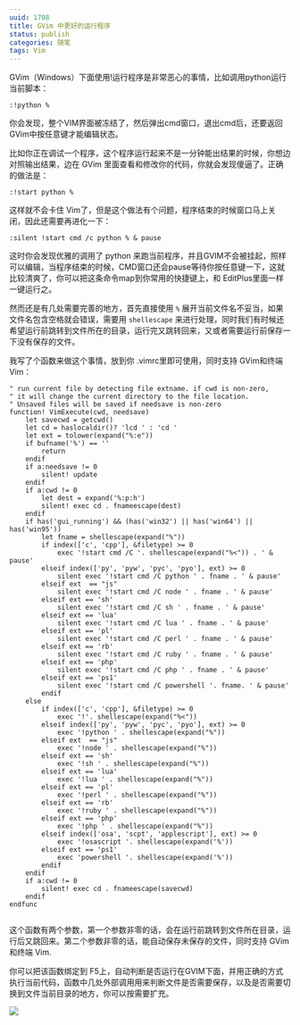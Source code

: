 ```yaml
---
uuid: 1708
title: GVim 中更好的运行程序
status: publish
categories: 随笔
tags: Vim
---
```

GVim（Windows）下面使用!运行程序是非常恶心的事情，比如调用python运行当前脚本：

```vim
:!python %
```

你会发现，整个VIM界面被冻结了，然后弹出cmd窗口，退出cmd后，还要返回GVim中按任意键才能编辑状态。

比如你正在调试一个程序，这个程序运行起来不是一分钟能出结果的时候，你想边对照输出结果，边在 GVim 里面查看和修改你的代码，你就会发现傻逼了。正确的做法是：

```vim
:!start python %
```

这样就不会卡住 Vim了，但是这个做法有个问题，程序结束的时候窗口马上关闭，因此还需要再进化一下：

```vim
:silent !start cmd /c python % & pause
```

这时你会发现优雅的调用了 python 来跑当前程序，并且GVIM不会被挂起，照样可以编辑，当程序结束的时候，CMD窗口还会pause等待你按任意键一下，这就比较清爽了，你可以把这条命令map到你常用的快捷键上，和 EditPlus里面一样一键运行之。

然而还是有几处需要完善的地方，首先直接使用 `%` 展开当前文件名不妥当，如果文件名包含空格就会错误，需要用 `shellescape` 来进行处理，同时我们有时候还希望运行前跳转到文件所在的目录，运行完又跳转回来，又或者需要运行前保存一下没有保存的文件。

我写了个函数来做这个事情，放到你 .vimrc里即可使用，同时支持 GVim和终端 Vim：

<!--more-->

```vim
" run current file by detecting file extname. if cwd is non-zero, 
" it will change the current directory to the file location.
" Unsaved files will be saved if needsave is non-zero
function! VimExecute(cwd, needsave)
	let savecwd = getcwd()
	let cd = haslocaldir()? 'lcd ' : 'cd '
	let ext = tolower(expand("%:e"))
	if bufname('%') == '' 
		return 
	endif
	if a:needsave != 0
		silent! update 
	endif
	if a:cwd != 0
		let dest = expand('%:p:h')
		silent! exec cd . fnameescape(dest)
	endif
	if has('gui_running') && (has('win32') || has('win64') || has('win95'))
		let fname = shellescape(expand("%"))
		if index(['c', 'cpp'], &filetype) >= 0
			exec '!start cmd /C '. shellescape(expand("%<")) . ' & pause'
		elseif index(['py', 'pyw', 'pyc', 'pyo'], ext) >= 0
			silent exec '!start cmd /C python ' . fname . ' & pause'
		elseif ext  == "js"
			silent exec '!start cmd /C node ' . fname . ' & pause'
		elseif ext == 'sh'
			silent exec '!start cmd /C sh ' . fname . ' & pause'
		elseif ext == 'lua'
			silent exec '!start cmd /C lua ' . fname . ' & pause'
		elseif ext == 'pl'
			silent exec '!start cmd /C perl ' . fname . ' & pause'
		elseif ext == 'rb'
			silent exec '!start cmd /C ruby ' . fname . ' & pause'
		elseif ext == 'php'
			silent exec '!start cmd /C php ' . fname . ' & pause'
		elseif ext == 'ps1'
			silent exec '!start cmd /C powershell '. fname. ' & pause'
		endif
	else
		if index(['c', 'cpp'], &filetype) >= 0
			exec '!'. shellescape(expand("%<"))
		elseif index(['py', 'pyw', 'pyc', 'pyo'], ext) >= 0
			exec '!python ' . shellescape(expand("%"))
		elseif ext  == "js"
			exec '!node ' . shellescape(expand("%"))
		elseif ext == 'sh'
			exec '!sh ' . shellescape(expand("%"))
		elseif ext == 'lua'
			exec '!lua ' . shellescape(expand("%"))
		elseif ext == 'pl'
			exec '!perl ' . shellescape(expand("%"))
		elseif ext == 'rb'
			exec '!ruby ' . shellescape(expand("%"))
		elseif ext == 'php'
			exec '!php ' . shellescape(expand("%"))
		elseif index(['osa', 'scpt', 'applescript'], ext) >= 0
			exec '!osascript '. shellescape(expand('%'))
		elseif ext == 'ps1'
			exec 'powershell '. shellescape(expand('%'))
		endif
	endif
	if a:cwd != 0
		silent! exec cd . fnameescape(savecwd)
	endif
endfunc


```

这个函数有两个参数，第一个参数非零的话，会在运行前跳转到文件所在目录，运行后又跳回来。第二个参数非零的话，能自动保存未保存的文件，同时支持 GVim和终端 Vim.

你可以把该函数绑定到 F5上，自动判断是否运行在GVIM下面，并用正确的方式执行当前代码，函数中几处外部调用用来判断文件是否需要保存，以及是否需要切换到文件当前目录的地方，你可以按需要扩充。

![](https://skywind3000.github.io/images/t/misc/donation.png)


